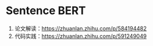 # Sentence BERT
1. 论文解读：https://zhuanlan.zhihu.com/p/584194482
2. 代码实践：https://zhuanlan.zhihu.com/p/591249049
 
